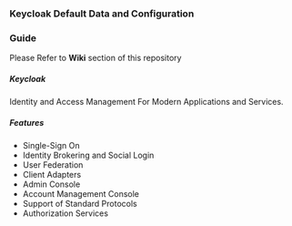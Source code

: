 ### Keycloak Default Data and Configuration 


### Guide 

Please Refer to **Wiki** section of this repository


##### Keycloak
Identity and Access Management For Modern Applications and Services.


##### Features

- Single-Sign On
- Identity Brokering and Social Login
- User Federation
- Client Adapters
- Admin Console
- Account Management Console
- Support of Standard Protocols
- Authorization Services
